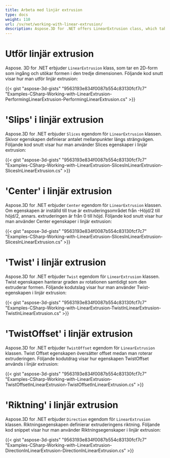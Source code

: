 ```yaml
---
title: Arbeta med linjär extrusion
type: docs
weight: 110
url: /sv/net/working-with-linear-extrusion/
description: Aspose.3D for .NET offers LinearExtrusion class, which takes a 2D shape as an input and extends the shape in the 3rd dimension.
---
```

#  **Utför linjär extrusion**
Aspose. 3D for .NET erbjuder `LinearExtrusion` klass, som tar en 2D-form som ingång och utökar formen i den tredje dimensionen. Följande kod snutt visar hur man utför linjär extrusion:



{{< gist "aspose-3d-gists" "9563193e834f0087b554c83130fcf7c7" "Examples-CSharp-Working-with-LinearExtrusion-PerformingLinearExtrusion-PerformingLinearExtrusion.cs" >}}
#  **'Slips' i linjär extrusion**
Aspose.3D for .NET erbjuder `Slices` egendom för `LinearExtrusion` klassen. Skivor egenskapen definierar antalet mellanpunkter längs strängvägen. Följande kod snutt visar hur man använder Slices egenskaper i linjär extrusion:



{{< gist "aspose-3d-gists" "9563193e834f0087b554c83130fcf7c7" "Examples-CSharp-Working-with-LinearExtrusion-SlicesInLinearExtrusion-SlicesInLinearExtrusion.cs" >}}
#  **'Center' i linjär extrusion**
Aspose.3D for .NET erbjuder `Center` egendom för `LinearExtrusion` klassen. Om egenskapen är inställd till true är extruderingsområdet från -Höjd/2 till höjd/2, annars. extruderingen är från 0 till höjd. Följande kod snutt visar hur man använder Center egenskaper i linjär extrusion:



{{< gist "aspose-3d-gists" "9563193e834f0087b554c83130fcf7c7" "Examples-CSharp-Working-with-LinearExtrusion-SlicesInLinearExtrusion-SlicesInLinearExtrusion.cs" >}}
#  **'Twist' i linjär extrusion**
Aspose.3D for .NET erbjuder `Twist` egendom för `LinearExtrusion` klassen. Twist egenskapen hanterar graden av rotationen samtidigt som den extruderar formen. Följande kodutslag visar hur man använder Twist-egenskapen i linjär extrusion:



{{< gist "aspose-3d-gists" "9563193e834f0087b554c83130fcf7c7" "Examples-CSharp-Working-with-LinearExtrusion-TwistInLinearExtrusion-TwistInLinearExtrusion.cs" >}}
#  **'TwistOffset' i linjär extrusion**
Aspose.3D for .NET erbjuder `TwistOffset` egendom för `LinearExtrusion` klassen. Twist Offset egenskapen översätter offset medan man roterar extruderingen. Följande kodutdrag visar hur egenskapen TwistOffset används i linjär extrusion:



{{< gist "aspose-3d-gists" "9563193e834f0087b554c83130fcf7c7" "Examples-CSharp-Working-with-LinearExtrusion-TwistOffsetInLinearExtrusion-TwistOffsetInLinearExtrusion.cs" >}}
#  **'Riktning' i linjär extrusion**
Aspose.3D for .NET erbjuder `Direction` egendom för `LinearExtrusion` klassen. Riktningsegenskapen definierar extruderingens riktning. Följande kod snippet visar hur man använder Riktningsegenskaper i linjär extrusion:



{{< gist "aspose-3d-gists" "9563193e834f0087b554c83130fcf7c7" "Examples-CSharp-Working-with-LinearExtrusion-DirectionInLinearExtrusion-DirectionInLinearExtrusion.cs" >}}
